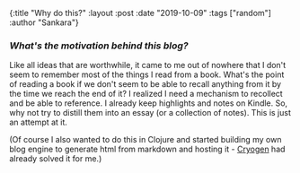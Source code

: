 {:title  "Why do this?"
 :layout :post
 :date   "2019-10-09"
 :tags   ["random"]
 :author "Sankara"}

### _What's the motivation behind this blog?_

Like all ideas that are worthwhile, it came to me out of nowhere that I don't seem
to remember most of the things I read from a book. What's the point of
reading a book if we don't seem to be able to recall anything from it
by the time we reach the end of it? I realized I need a mechanism to
recollect and be able to reference. I already keep highlights and notes on Kindle.
So, why not try to distill them into an essay (or a collection of notes).
This is just an attempt at it.

(Of course I also wanted to do this in Clojure and started building
my own blog engine to generate html from markdown and hosting it - [Cryogen](https://github.com/cryogen-project/cryogen)
had already solved it for me.)
